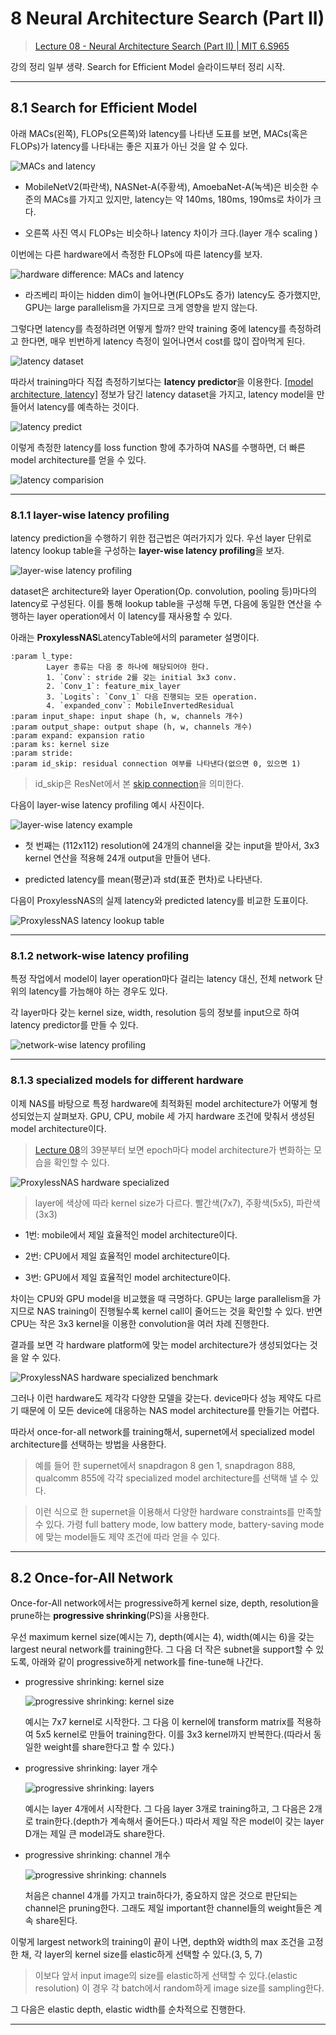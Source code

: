 # 8 Neural Architecture Search (Part II)

> [Lecture 08 - Neural Architecture Search (Part II) | MIT 6.S965](https://www.youtube.com/watch?v=PFitZnPIKoc)

강의 정리 일부 생략. Search for Efficient Model 슬라이드부터 정리 시작.

---

## 8.1 Search for Efficient Model

아래 MACs(왼쪽), FLOPs(오른쪽)와 latency를 나타낸 도표를 보면, MACs(혹은 FLOPs)가 latency를 나타내는 좋은 지표가 아닌 것을 알 수 있다.

![MACs and latency](images/MACs_and_latency.png)

- MobileNetV2(파란색), NASNet-A(주황색), AmoebaNet-A(녹색)은 비슷한 수준의 MACs를 가지고 있지만, latency는 약 140ms, 180ms, 190ms로 차이가 크다.

- 오른쪽 사진 역시 FLOPs는 비슷하나 latency 차이가 크다.(layer 개수 scaling )

이번에는 다른 hardware에서 측정한 FLOPs에 따른 latency를 보자.

![hardware difference: MACs and latency](images/MACs_and_latency_hardware.png)

- 라즈베리 파이는 hidden dim이 늘어나면(FLOPs도 증가) latency도 증가했지만, GPU는 large parallelism을 가지므로 크게 영향을 받지 않는다.

그렇다면 latency를 측정하려면 어떻게 할까? 만약 training 중에 latency를 측정하려고 한다면, 매우 빈번하게 latency 측정이 일어나면서 cost를 많이 잡아먹게 된다.

![latency dataset](images/latency_dataset.png)

따라서 training마다 직접 측정하기보다는 **latency predictor**을 이용한다. <U>[model architecture, latency]</U> 정보가 담긴 latency dataset을 가지고, latency model을 만들어서 latency를 예측하는 것이다.

![latency predict](images/latency_predict.png)

이렇게 측정한 latency를 loss function 항에 추가하여 NAS를 수행하면, 더 빠른 model architecture를 얻을 수 있다.

![latency comparision](images/ProxylessNAS_latency_compare.png)

---

### 8.1.1 layer-wise latency profiling

latency prediction을 수행하기 위한 접근법은 여러가지가 있다. 우선 layer 단위로 latency lookup table을 구성하는 **layer-wise latency profiling**을 보자.

![layer-wise latency profiling](images/layer-wise_latency_profiling.png)

dataset은 architecture와 layer Operation(Op. convolution, pooling 등)마다의 latency로 구성된다. 이를 통해 lookup table을 구성해 두면, 다음에 동일한 연산을 수행하는 layer operation에서 이 latency를 재사용할 수 있다.

아래는 **ProxylessNAS**LatencyTable에서의 parameter 설명이다.

```
:param l_type:
        Layer 종류는 다음 중 하나에 해당되어야 한다.
        1. `Conv`: stride 2를 갖는 initial 3x3 conv.
        2. `Conv_1`: feature_mix_layer
        3. `Logits`: `Conv_1` 다음 진행되는 모든 operation.
        4. `expanded_conv`: MobileInvertedResidual
:param input_shape: input shape (h, w, channels 개수)
:param output_shape: output shape (h, w, channels 개수)
:param expand: expansion ratio
:param ks: kernel size
:param stride:
:param id_skip: residual connection 여부를 나타낸다(없으면 0, 있으면 1)
```

> id_skip은 ResNet에서 본 [skip connection](https://github.com/erectbranch/TinyML_and_Efficient_DLC/tree/master/lec07/summary01)을 의미한다.

다음이 layer-wise latency profiling 예시 사진이다.

![layer-wise latency example](images/layer-wise_latency_profiling_ex.png)

- 첫 번째는 (112x112) resolution에 24개의 channel을 갖는 input을 받아서,  3x3 kernel 연산을 적용해 24개 output을 만들어 낸다. 

- predicted latency를 mean(평균)과 std(표준 편차)로 나타낸다.

다음이 ProxylessNAS의 실제 latency와 predicted latency를 비교한 도표이다. 

![ProxylessNAS latency lookup table](images/ProxylessNAS_latency_lookup_table.png)

---

### 8.1.2 network-wise latency profiling

특정 작업에서 model이 layer operation마다 걸리는 latency 대신, 전체 network 단위의 latency를 가늠해야 하는 경우도 있다.

각 layer마다 갖는 kernel size, width, resolution 등의 정보를 input으로 하여 latency predictor를 만들 수 있다.

![network-wise latency profiling](images/network-wise_latency_profiling.png)

---

### 8.1.3 specialized models for different hardware

이제 NAS를 바탕으로 특정 hardware에 최적화된 model architecture가 어떻게 형성되었는지 살펴보자. GPU, CPU, mobile 세 가지 hardware 조건에 맞춰서 생성된 model architecture이다.

> [Lecture 08](https://www.youtube.com/watch?v=PFitZnPIKoc)의 39분부터 보면 epoch마다 model architecture가 변화하는 모습을 확인할 수 있다.

![ProxylessNAS hardware specialized](images/ProxylessNAS_hardware_specialized.png)

> layer에 색상에 따라 kernel size가 다르다. 빨간색(7x7), 주황색(5x5), 파란색(3x3)

- 1번: mobile에서 제일 효율적인 model architecture이다.

- 2번: CPU에서 제일 효율적인 model architecture이다.

- 3번: GPU에서 제일 효율적인 model architecture이다. 

차이는 CPU와 GPU model을 비교했을 때 극명하다. GPU는 large parallelism을 가지므로 NAS training이 진행될수록 kernel call이 줄어드는 것을 확인할 수 있다. 반면 CPU는 작은 3x3 kernel을 이용한 convolution을 여러 차례 진행한다.

결과를 보면 각 hardware platform에 맞는 model architecture가 생성되었다는 것을 알 수 있다.

![ProxylessNAS hardware specialized benchmark](images/ProxylessNAS_hardware_specialized_2.png)

그러나 이런 hardware도 제각각 다양한 모델을 갖는다. device마다 성능 제약도 다르기 때문에 이 모든 device에 대응하는 NAS model architecture를 만들기는 어렵다.

따라서 once-for-all network를 training해서, supernet에서 specialized model architecture를 선택하는 방법을 사용한다.

> 예를 들어 한 supernet에서 snapdragon 8 gen 1, snapdragon 888, qualcomm 855에 각각 specialized model architecture를 선택해 낼 수 있다.

> 이런 식으로 한 supernet을 이용해서 다양한 hardware constraints를 만족할 수 있다. 가령 full battery mode, low battery mode, battery-saving mode에 맞는 model들도 제약 조건에 따라 얻을 수 있다.

---

## 8.2 Once-for-All Network

Once-for-All network에서는 progressive하게 kernel size, depth, resolution을 prune하는 **progressive shrinking**(PS)을 사용한다.

우선 maximum kernel size(예시는 7), depth(예시는 4), width(예시는 6)을 갖는 largest neural network를 training한다. 그 다음 더 작은 subnet을 support할 수 있도록, 아래와 같이 progressive하게 network를 fine-tune해 나간다.

- progressive shrinking: kernel size

    ![progressive shrinking: kernel size](images/progressive_shrinking_kernel_size.png)

    예시는 7x7 kernel로 시작한다. 그 다음 이 kernel에 transform matrix를 적용하여 5x5 kernel로 만들어 training한다. 이를 3x3 kernel까지 반복한다.(따라서 동일한 weight를 share한다고 할 수 있다.)

- progressive shrinking: layer 개수

    ![progressive shrinking: layers](images/progressive_shrinking_layers.png)

    예시는 layer 4개에서 시작한다. 그 다음 layer 3개로 training하고, 그 다음은 2개로 train한다.(depth가 계속해서 줄어든다.) 따라서 제일 작은 model이 갖는 layer D개는 제일 큰 model과도 share한다.

- progressive shrinking: channel 개수

    ![progressive shrinking: channels](images/progressive_shrinking_channels.png)

    처음은 channel 4개를 가지고 train하다가, 중요하지 않은 것으로 판단되는 channel은 pruning한다. 그래도 제일 important한 channel들의 weight들은 계속 share된다.

이렇게 largest network의 training이 끝이 나면, depth와 width의 max 조건을 고정한 채, 각 layer의 kernel size를 elastic하게 선택할 수 있다.(3, 5, 7)

> 이보다 앞서 input image의 size를 elastic하게 선택할 수 있다.(elastic resolution) 이 경우 각 batch에서 random하게 image size를 sampling한다.

그 다음은 elastic depth, elastic width를 순차적으로 진행한다.

---